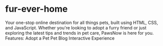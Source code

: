 # fur-ever-home
Your one-stop online destination for all things pets, built using HTML, CSS, and JavaScript. Whether you're looking to adopt a furry friend or just exploring the latest tips and trends in pet care, PawsNow is here for you. Features: Adopt a Pet     Pet Blog     Interactive Experience
